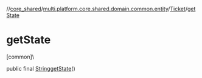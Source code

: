//[core_shared](../../../index.md)/[multi.platform.core.shared.domain.common.entity](../index.md)/[Ticket](index.md)/[getState](get-state.md)

# getState

[common]\

public final [String](https://docs.oracle.com/javase/8/docs/api/java/lang/String.html)[getState](get-state.md)()
